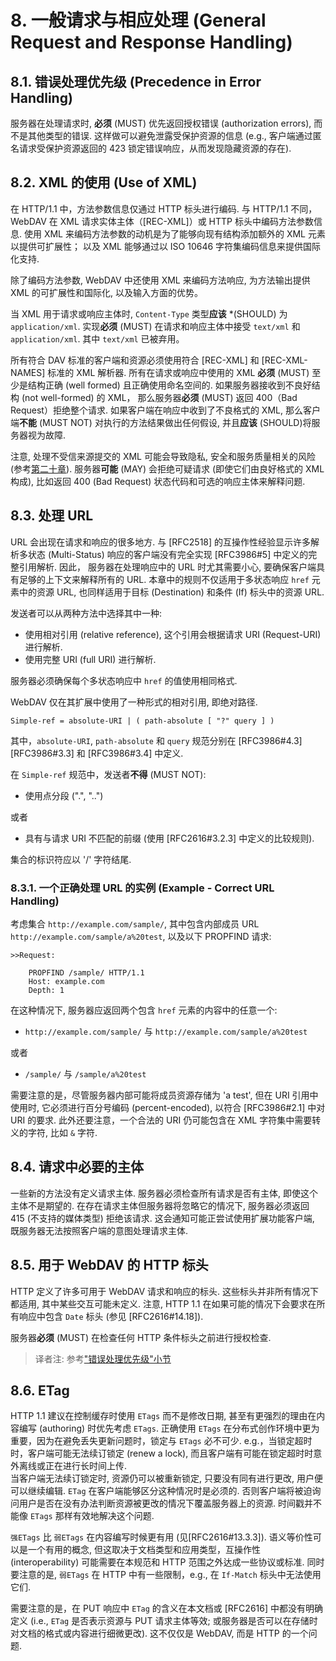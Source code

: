 # 8. 一般请求与相应处理 (General Request and Response Handling)

## 8.1. 错误处理优先级 (Precedence in Error Handling)

服务器在处理请求时, **必须** (MUST) 优先返回授权错误 (authorization errors),
而不是其他类型的错误. 这样做可以避免泄露受保护资源的信息 (e.g.,
客户端通过匿名请求受保护资源返回的 423 锁定错误响应，从而发现隐藏资源的存在).

## 8.2. XML 的使用 (Use of XML)

在 HTTP/1.1 中，方法参数信息仅通过 HTTP 标头进行编码. 与 HTTP/1.1 不同，WebDAV 在 XML
请求实体主体（[REC-XML]）或 HTTP 标头中编码方法参数信息. 使用 XML
来编码方法参数的动机是为了能够向现有结构添加额外的 XML 元素以提供可扩展性；
以及 XML 能够通过以 ISO 10646 字符集编码信息来提供国际化支持.

除了编码方法参数, WebDAV 中还使用 XML 来编码方法响应, 为方法输出提供 XML
的可扩展性和国际化, 以及输入方面的优势。

当 XML 用于请求或响应主体时, `Content-Type` 类型**应该** \*(SHOULD) 为
`application/xml`. 实现**必须** (MUST) 在请求和响应主体中接受 `text/xml` 和
`application/xml`. 其中 `text/xml` 已被弃用。

所有符合 DAV 标准的客户端和资源必须使用符合 [REC-XML] 和 [REC-XML-NAMES] 标准的
XML 解析器. 所有在请求或响应中使用的 XML **必须** (MUST) 至少是结构正确 (well formed)
且正确使用命名空间的. 如果服务器接收到不良好结构 (not well-formed) 的 XML，
那么服务器**必须** (MUST) 返回 400（Bad Request）拒绝整个请求.
如果客户端在响应中收到了不良格式的 XML, 那么客户端**不能** (MUST NOT) 对执行的方法结果做出任何假设, 并且**应该** (SHOULD)将服务器视为故障.

注意, 处理不受信来源提交的 XML 可能会导致隐私, 安全和服务质量相关的风险(参考[第二十章]()).
服务器**可能** (MAY) 会拒绝可疑请求 (即使它们由良好格式的 XML 构成), 比如返回 400
(Bad Request) 状态代码和可选的响应主体来解释问题.

## 8.3. 处理 URL

URL 会出现在请求和响应的很多地方. 与 [RFC2518] 的互操作性经验显示许多解析多状态
(Multi-Status) 响应的客户端没有完全实现 [RFC3986#5] 中定义的完整引用解析. 因此，
服务器在处理响应中的 URL 时尤其需要小心, 要确保客户端具有足够的上下文来解释所有的 URL.
本章中的规则不仅适用于多状态响应 `href` 元素中的资源 URL, 也同样适用于目标 (Destination)
和条件 (If) 标头中的资源 URL.

发送者可以从两种方法中选择其中一种:

- 使用相对引用 (relative reference), 这个引用会根据请求 URI (Request-URI) 进行解析.
- 使用完整 URI (full URI) 进行解析.

服务器必须确保每个多状态响应中 `href` 的值使用相同格式.

WebDAV 仅在其扩展中使用了一种形式的相对引用, 即绝对路径.

```http
Simple-ref = absolute-URI | ( path-absolute [ "?" query ] )
```

其中，`absolute-URI`, `path-absolute` 和 `query` 规范分别在 [RFC3986#4.3]
[RFC3986#3.3] 和 [RFC3986#3.4] 中定义.

在 `Simple-ref` 规范中，发送者**不得** (MUST NOT):

- 使用点分段 (".", "..")

或者

- 具有与请求 URI 不匹配的前缀 (使用 [RFC2616#3.2.3] 中定义的比较规则).

集合的标识符应以 '/' 字符结尾.

### 8.3.1. 一个正确处理 URL 的实例 (Example - Correct URL Handling)

考虑集合 `http://example.com/sample/`, 其中包含内部成员 URL `http://example.com/sample/a%20test`, 以及以下 PROPFIND 请求:

```http
>>Request:

    PROPFIND /sample/ HTTP/1.1
    Host: example.com
    Depth: 1
```

在这种情况下, 服务器应返回两个包含 `href` 元素的内容中的任意一个:

- `http://example.com/sample/` 与 `http://example.com/sample/a%20test`

或者

- `/sample/` 与 `/sample/a%20test`

需要注意的是，尽管服务器内部可能将成员资源存储为 'a test', 但在 URI 引用中使用时,
它必须进行百分号编码 (percent-encoded), 以符合 [RFC3986#2.1] 中对 URI 的要求.
此外还要注意，一个合法的 URI 仍可能包含在 XML 字符集中需要转义的字符, 比如 `&` 字符.

## 8.4. 请求中必要的主体

一些新的方法没有定义请求主体. 服务器必须检查所有请求是否有主体, 即使这个主体不是期望的.
在存在请求主体但服务器将忽略它的情况下, 服务器必须返回 415 (不支持的媒体类型) 拒绝该请求.
这会通知可能正尝试使用扩展功能客户端, 既服务器无法按照客户端的意图处理请求主体.

## 8.5. 用于 WebDAV 的 HTTP 标头

HTTP 定义了许多可用于 WebDAV 请求和响应的标头. 这些标头并非所有情况下都适用,
其中某些交互可能未定义. 注意, HTTP 1.1 在如果可能的情况下会要求在所有响应中包含 `Date`
标头 (参见 [RFC2616#14.18]).

服务器**必须** (MUST) 在检查任何 HTTP 条件标头之前进行授权检查.

> 译者注: 参考["错误处理优先级"小节](#81-错误处理优先级-precedence-in-error-handling)

## 8.6. ETag

HTTP 1.1 建议在控制缓存时使用 `ETags` 而不是修改日期, 甚至有更强烈的理由在内容编写
(authoring) 时优先考虑 `ETags`. 正确使用 `ETags` 在分布式创作环境中更为重要，因为在避免丢失更新问题时，锁定与 `ETags` 必不可少. e.g.，当锁定超时时，客户端可能无法续订锁定
(renew a lock), 而且客户端有可能在锁定超时时意外离线或正在进行长时间上传. \
当客户端无法续订锁定时, 资源仍可以被重新锁定, 只要没有同有进行更改, 用户便可以继续编辑.
`ETag` 在客户端能够区分这种情况时是必须的.
否则客户端将被迫询问用户是否在没有办法判断资源被更改的情况下覆盖服务器上的资源.
时间戳并不能像 `ETags` 那样有效地解决这个问题.

`强ETags` 比 `弱ETags` 在内容编写时候更有用 (见[RFC2616#13.3.3]).
语义等价性可以是一个有用的概念, 但这取决于文档类型和应用类型，互操作性 (interoperability)
可能需要在本规范和 HTTP 范围之外达成一些协议或标准. 同时要注意的是, `弱ETags` 在 HTTP 中有一些限制，e.g., 在 `If-Match` 标头中无法使用它们.

需要注意的是，在 PUT 响应中 `ETag` 的含义在本文档或 [RFC2616] 中都没有明确定义 (i.e., `ETag` 是否表示资源与 PUT 请求主体等效;
或服务器是否可以在存储时对文档的格式或内容进行细微更改).
这不仅仅是 WebDAV, 而是 HTTP 的一个问题.

<!-- TODO -->